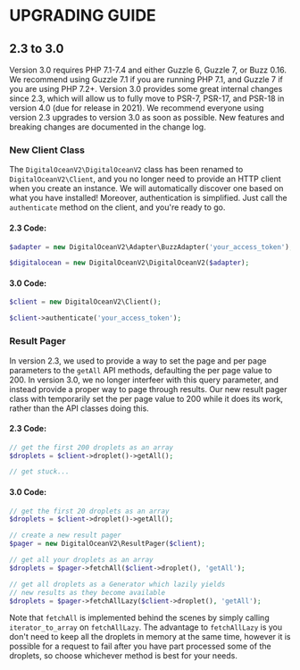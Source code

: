 # UPGRADING GUIDE

## 2.3 to 3.0

Version 3.0 requires PHP 7.1-7.4 and either Guzzle 6, Guzzle 7, or Buzz 0.16. We recommend using Guzzle 7.1 if you are running PHP 7.1, and Guzzle 7 if you are using PHP 7.2+. Version 3.0 provides some great internal changes since 2.3, which will allow us to fully move to PSR-7, PSR-17, and PSR-18 in version 4.0 (due for release in 2021). We recommend everyone using version 2.3 upgrades to version 3.0 as soon as possible. New features and breaking changes are documented in the change log. 

### New Client Class

The `DigitalOceanV2\DigitalOceanV2` class has been renamed to `DigitalOceanV2\Client`, and you no longer need to provide an HTTP client when you create an instance. We will automatically discover one based on what you have installed! Moreover, authentication is simplified. Just call the `authenticate` method on the client, and you're ready to go.

#### 2.3 Code:

```php
$adapter = new DigitalOceanV2\Adapter\BuzzAdapter('your_access_token');

$digitalocean = new DigitalOceanV2\DigitalOceanV2($adapter);
```

#### 3.0 Code:

```php
$client = new DigitalOceanV2\Client();

$client->authenticate('your_access_token');
```

### Result Pager

In version 2.3, we used to provide a way to set the page and per page parameters to the `getAll` API methods, defaulting the per page value to 200. In version 3.0, we no longer interfeer with this query parameter, and instead provide a proper way to page through results. Our new result pager class with temporarily set the per page value to 200 while it does its work, rather than the API classes doing this.

#### 2.3 Code:

```php
// get the first 200 droplets as an array
$droplets = $client->droplet()->getAll();

// get stuck...
```

#### 3.0 Code:

```php
// get the first 20 droplets as an array
$droplets = $client->droplet()->getAll();

// create a new result pager
$pager = new DigitalOceanV2\ResultPager($client);

// get all your droplets as an array
$droplets = $pager->fetchAll($client->droplet(), 'getAll');

// get all droplets as a Generator which lazily yields
// new results as they become available
$droplets = $pager->fetchAllLazy($client->droplet(), 'getAll');
```

Note that `fetchAll` is implemented behind the scenes by simply calling `iterator_to_array` on `fetchAllLazy`. The
advantage to `fetchAllLazy` is you don't need to keep all the droplets in memory at the same time, however it is
possible for a request to fail after you have part processed some of the droplets, so choose whichever method is best
for your needs.
